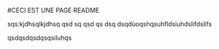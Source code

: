 #CECI EST UNE PAGE README

sqs:kjdhsqlkjdhsq
qsd
sq
qsd
qs
dsq
dsqdùoqshqsuhfldsiuhdslifdslifs

qsdqsdqsdqsqsiluhqs

